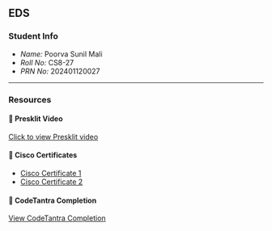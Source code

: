 ## EDS

### Student Info

- *Name:* Poorva Sunil Mali  
- *Roll No:* CS8-27  
- *PRN No:* 202401120027  

---

### Resources

#### 🎥 Presklit Video  
[Click to view Presklit video](https://preskilet.com/202401120027@mitaoe.ac.in)

#### 📄 Cisco Certificates  
- [Cisco Certificate 1](Cisco%20certificate%201.pdf)  
- [Cisco Certificate 2](Cisco%20certificate%202.pdf)

#### 🏅 CodeTantra Completion    
[View CodeTantra Completion](CodetantraCompletion.png)
